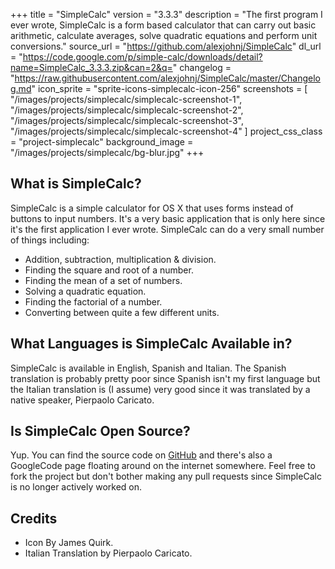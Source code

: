 +++
title = "SimpleCalc"
version = "3.3.3"
description = "The first program I ever wrote, SimpleCalc is a form based calculator that can carry out basic arithmetic, calculate averages, solve quadratic equations and perform unit conversions."
source_url = "https://github.com/alexjohnj/SimpleCalc"
dl_url = "https://code.google.com/p/simple-calc/downloads/detail?name=SimpleCalc_3.3.3.zip&can=2&q="
changelog = "https://raw.githubusercontent.com/alexjohnj/SimpleCalc/master/Changelog.md"
icon_sprite = "sprite-icons-simplecalc-icon-256"
screenshots = [
	"/images/projects/simplecalc/simplecalc-screenshot-1",
	"/images/projects/simplecalc/simplecalc-screenshot-2",
	"/images/projects/simplecalc/simplecalc-screenshot-3",
    "/images/projects/simplecalc/simplecalc-screenshot-4"
]
project_css_class = "project-simplecalc"
background_image = "/images/projects/simplecalc/bg-blur.jpg"
+++

## What is SimpleCalc?

SimpleCalc is a simple calculator for OS X that uses forms instead of buttons to input numbers. It's a very basic application that is only here since it's the first application I ever wrote. SimpleCalc can do a very small number of things including:

- Addition, subtraction, multiplication & division.
- Finding the square and root of a number. 
- Finding the mean of a set of numbers.
- Solving a quadratic equation.
- Finding the factorial of a number.
- Converting between quite a few different units.

## What Languages is SimpleCalc Available in?

SimpleCalc is available in English, Spanish and Italian. The Spanish translation is probably pretty poor since Spanish isn't my first language but the Italian translation is (I assume) very good since it was translated by a native speaker, Pierpaolo Caricato. 

## Is SimpleCalc Open Source?

Yup. You can find the source code on [GitHub][simplecalc-github] and there's also a GoogleCode page floating around on the internet somewhere. Feel free to fork the project but don't bother making any pull requests since SimpleCalc is no longer actively worked on. 

## Credits

- Icon By James Quirk.
- Italian Translation by Pierpaolo Caricato.

[simplecalc-github]: https://github.com/alexjohnj/SimpleCalc